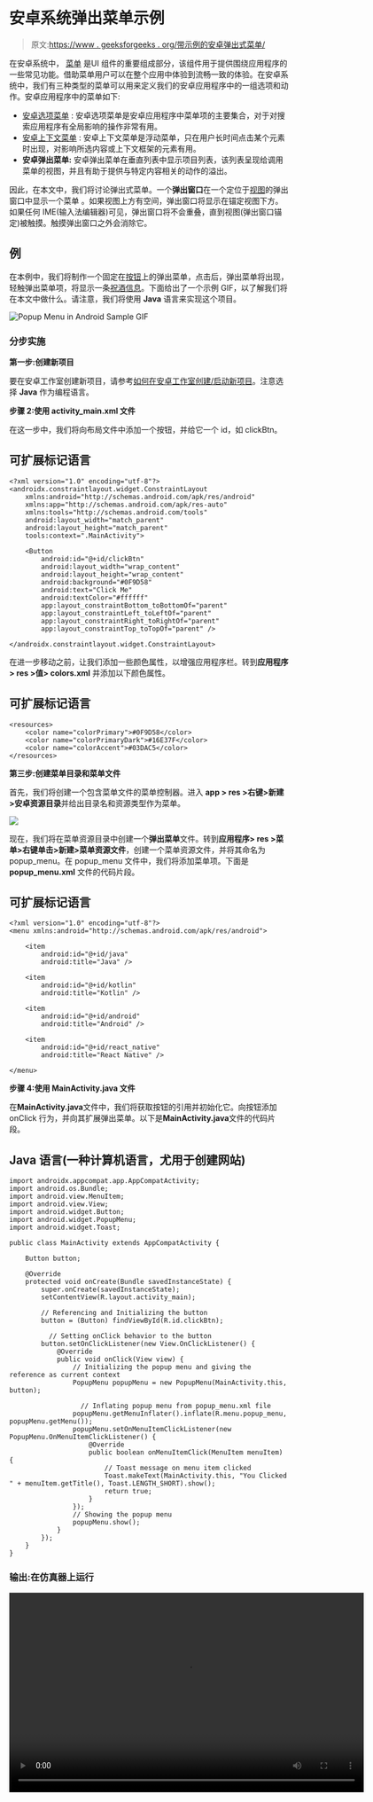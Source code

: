 # 安卓系统弹出菜单示例

> 原文:[https://www . geeksforgeeks . org/带示例的安卓弹出式菜单/](https://www.geeksforgeeks.org/popup-menu-in-android-with-example/)

在安卓系统中， [菜单](https://www.geeksforgeeks.org/android-menus/) 是UI 组件的重要组成部分，该组件用于提供围绕应用程序的一些常见功能。借助菜单用户可以在整个应用中体验到流畅一致的体验。在安卓系统中，我们有三种类型的菜单可以用来定义我们的安卓应用程序中的一组选项和动作。安卓应用程序中的菜单如下:

*   [安卓选项菜单](https://www.geeksforgeeks.org/how-to-implement-options-menu-in-android/) : 安卓选项菜单是安卓应用程序中菜单项的主要集合，对于对搜索应用程序有全局影响的操作非常有用。
*   [安卓上下文菜单](https://www.geeksforgeeks.org/context-menu-in-android-with-example/) : 安卓上下文菜单是浮动菜单，只在用户长时间点击某个元素时出现，对影响所选内容或上下文框架的元素有用。
*   **安卓弹出菜单:** 安卓弹出菜单在垂直列表中显示项目列表，该列表呈现给调用菜单的视图，并且有助于提供与特定内容相关的动作的溢出。

因此，在本文中，我们将讨论弹出式菜单。一个**弹出窗口**在一个定位于[视图](https://www.geeksforgeeks.org/android-ui-layouts/#:~:text=Android%20List%20View%3A%20ListView%20is,View%20of%20rows%20and%20columns.)的弹出窗口中显示一个菜单 [](https://www.geeksforgeeks.org/android-menus/) 。如果视图上方有空间，弹出窗口将显示在锚定视图下方。如果任何 IME(输入法编辑器)可见，弹出窗口将不会重叠，直到视图(弹出窗口锚定)被触摸。触摸弹出窗口之外会消除它。

## **例**

在本例中，我们将制作一个固定在[按钮](https://www.geeksforgeeks.org/material-design-buttons-in-android-with-example/)上的弹出菜单，点击后，弹出菜单将出现，轻触弹出菜单项，将显示一条[祝酒信息](https://www.geeksforgeeks.org/android-what-is-toast-and-how-to-use-it-with-examples/)。下面给出了一个示例 GIF，以了解我们将在本文中做什么。请注意，我们将使用 **Java** 语言来实现这个项目。

![Popup Menu in Android Sample GIF](img/74c1ee5c7a86752e92d979a8c19e74be.png)

### **分步实施**

**第一步:创建新项目**

要在安卓工作室创建新项目，请参考[如何在安卓工作室创建/启动新项目](https://www.geeksforgeeks.org/android-how-to-create-start-a-new-project-in-android-studio/)。注意选择 **Java** 作为编程语言。

**步骤 2:使用 activity_main.xml 文件**

在这一步中，我们将向布局文件中添加一个按钮，并给它一个 id，如 clickBtn。

## 可扩展标记语言

```
<?xml version="1.0" encoding="utf-8"?>
<androidx.constraintlayout.widget.ConstraintLayout 
    xmlns:android="http://schemas.android.com/apk/res/android"
    xmlns:app="http://schemas.android.com/apk/res-auto"
    xmlns:tools="http://schemas.android.com/tools"
    android:layout_width="match_parent"
    android:layout_height="match_parent"
    tools:context=".MainActivity">

    <Button
        android:id="@+id/clickBtn"
        android:layout_width="wrap_content"
        android:layout_height="wrap_content"
        android:background="#0F9D58"
        android:text="Click Me"
        android:textColor="#ffffff"
        app:layout_constraintBottom_toBottomOf="parent"
        app:layout_constraintLeft_toLeftOf="parent"
        app:layout_constraintRight_toRightOf="parent"
        app:layout_constraintTop_toTopOf="parent" />

</androidx.constraintlayout.widget.ConstraintLayout>
```

在进一步移动之前，让我们添加一些颜色属性，以增强应用程序栏。转到**应用程序> res >值> colors.xml** 并添加以下颜色属性。

## 可扩展标记语言

```
<resources>
    <color name="colorPrimary">#0F9D58</color>
    <color name="colorPrimaryDark">#16E37F</color>
    <color name="colorAccent">#03DAC5</color>
</resources>
```

**第三步:创建菜单目录和菜单文件**

首先，我们将创建一个包含菜单文件的菜单控制器。进入 **app > res >右键>新建>安卓资源目录**并给出目录名和资源类型作为菜单。

![](img/bc79593d003685e5ed9f89b9a804bd78.png)

现在，我们将在菜单资源目录中创建一个**弹出菜单**文件。转到**应用程序> res >菜单>右键单击>新建>菜单资源文件**，创建一个菜单资源文件，并将其命名为 popup_menu。在 popup_menu 文件中，我们将添加菜单项。下面是 **popup_menu.xml** 文件的代码片段。

## 可扩展标记语言

```
<?xml version="1.0" encoding="utf-8"?>
<menu xmlns:android="http://schemas.android.com/apk/res/android">

    <item
        android:id="@+id/java"
        android:title="Java" />

    <item
        android:id="@+id/kotlin"
        android:title="Kotlin" />

    <item
        android:id="@+id/android"
        android:title="Android" />

    <item
        android:id="@+id/react_native"
        android:title="React Native" />

</menu>
```

**步骤 4:使用 MainActivity.java 文件**

在**MainActivity.java**文件中，我们将获取按钮的引用并初始化它。向按钮添加 onClick 行为，并向其扩展弹出菜单。以下是**MainActivity.java**文件的代码片段。

## Java 语言(一种计算机语言，尤用于创建网站)

```
import androidx.appcompat.app.AppCompatActivity;
import android.os.Bundle;
import android.view.MenuItem;
import android.view.View;
import android.widget.Button;
import android.widget.PopupMenu;
import android.widget.Toast;

public class MainActivity extends AppCompatActivity {

    Button button;

    @Override
    protected void onCreate(Bundle savedInstanceState) {
        super.onCreate(savedInstanceState);
        setContentView(R.layout.activity_main);

        // Referencing and Initializing the button
        button = (Button) findViewById(R.id.clickBtn);

          // Setting onClick behavior to the button
        button.setOnClickListener(new View.OnClickListener() {
            @Override
            public void onClick(View view) {
                // Initializing the popup menu and giving the reference as current context
                PopupMenu popupMenu = new PopupMenu(MainActivity.this, button);

                  // Inflating popup menu from popup_menu.xml file
                popupMenu.getMenuInflater().inflate(R.menu.popup_menu, popupMenu.getMenu());
                popupMenu.setOnMenuItemClickListener(new PopupMenu.OnMenuItemClickListener() {
                    @Override
                    public boolean onMenuItemClick(MenuItem menuItem) {
                        // Toast message on menu item clicked
                        Toast.makeText(MainActivity.this, "You Clicked " + menuItem.getTitle(), Toast.LENGTH_SHORT).show();
                        return true;
                    }
                });
                // Showing the popup menu
                popupMenu.show();
            }
        });
    }
}
```

### **输出:在仿真器上运行**

<video class="wp-video-shortcode" id="video-517712-1" width="640" height="360" preload="metadata" controls=""><source type="video/mp4" src="https://media.geeksforgeeks.org/wp-content/uploads/20201124223252/Popup-Menu-in-Android.mp4?_=1">[https://media.geeksforgeeks.org/wp-content/uploads/20201124223252/Popup-Menu-in-Android.mp4](https://media.geeksforgeeks.org/wp-content/uploads/20201124223252/Popup-Menu-in-Android.mp4)</video>